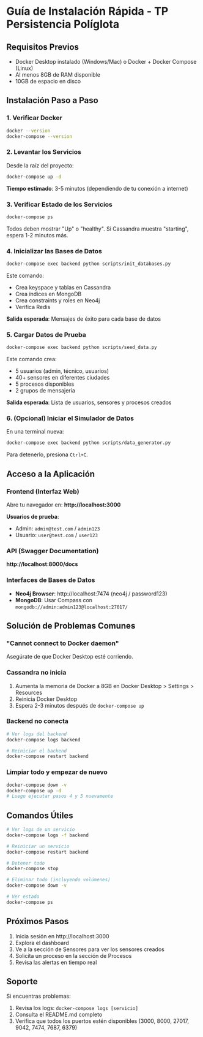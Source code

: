 # Guía de Instalación Rápida - TP Persistencia Políglota

## Requisitos Previos

- Docker Desktop instalado (Windows/Mac) o Docker + Docker Compose (Linux)
- Al menos 8GB de RAM disponible
- 10GB de espacio en disco

## Instalación Paso a Paso

### 1. Verificar Docker

```bash
docker --version
docker-compose --version
```

### 2. Levantar los Servicios

Desde la raíz del proyecto:

```bash
docker-compose up -d
```

**Tiempo estimado**: 3-5 minutos (dependiendo de tu conexión a internet)

### 3. Verificar Estado de los Servicios

```bash
docker-compose ps
```

Todos deben mostrar "Up" o "healthy". Si Cassandra muestra "starting", espera 1-2 minutos más.

### 4. Inicializar las Bases de Datos

```bash
docker-compose exec backend python scripts/init_databases.py
```

Este comando:
- Crea keyspace y tablas en Cassandra
- Crea índices en MongoDB
- Crea constraints y roles en Neo4j
- Verifica Redis

**Salida esperada**: Mensajes de éxito para cada base de datos

### 5. Cargar Datos de Prueba

```bash
docker-compose exec backend python scripts/seed_data.py
```

Este comando crea:
- 5 usuarios (admin, técnico, usuarios)
- 40+ sensores en diferentes ciudades
- 5 procesos disponibles
- 2 grupos de mensajería

**Salida esperada**: Lista de usuarios, sensores y procesos creados

### 6. (Opcional) Iniciar el Simulador de Datos

En una terminal nueva:

```bash
docker-compose exec backend python scripts/data_generator.py
```

Para detenerlo, presiona `Ctrl+C`.

## Acceso a la Aplicación

### Frontend (Interfaz Web)

Abre tu navegador en: **http://localhost:3000**

**Usuarios de prueba**:
- Admin: `admin@test.com` / `admin123`
- Usuario: `user@test.com` / `user123`

### API (Swagger Documentation)

**http://localhost:8000/docs**

### Interfaces de Bases de Datos

- **Neo4j Browser**: http://localhost:7474 (neo4j / password123)
- **MongoDB**: Usar Compass con `mongodb://admin:admin123@localhost:27017/`

## Solución de Problemas Comunes

### "Cannot connect to Docker daemon"

Asegúrate de que Docker Desktop esté corriendo.

### Cassandra no inicia

1. Aumenta la memoria de Docker a 8GB en Docker Desktop > Settings > Resources
2. Reinicia Docker Desktop
3. Espera 2-3 minutos después de `docker-compose up`

### Backend no conecta

```bash
# Ver logs del backend
docker-compose logs backend

# Reiniciar el backend
docker-compose restart backend
```

### Limpiar todo y empezar de nuevo

```bash
docker-compose down -v
docker-compose up -d
# Luego ejecutar pasos 4 y 5 nuevamente
```

## Comandos Útiles

```bash
# Ver logs de un servicio
docker-compose logs -f backend

# Reiniciar un servicio
docker-compose restart backend

# Detener todo
docker-compose stop

# Eliminar todo (incluyendo volúmenes)
docker-compose down -v

# Ver estado
docker-compose ps
```

## Próximos Pasos

1. Inicia sesión en http://localhost:3000
2. Explora el dashboard
3. Ve a la sección de Sensores para ver los sensores creados
4. Solicita un proceso en la sección de Procesos
5. Revisa las alertas en tiempo real

## Soporte

Si encuentras problemas:
1. Revisa los logs: `docker-compose logs [servicio]`
2. Consulta el README.md completo
3. Verifica que todos los puertos estén disponibles (3000, 8000, 27017, 9042, 7474, 7687, 6379)

